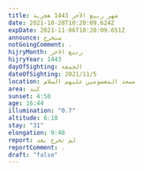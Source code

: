 ```yaml
---
title: شهر ربيع الآخر 1443 هجرية
date: 2021-10-28T10:20:09.624Z
expDate: 2021-11-06T10:20:09.651Z
announce: ستخرج
notGoingComment: .
hijryMonth: ربيع الاخر
hijryYear: 1443
dayOfSighting: الجمعة
dateOfSighting: 2021/11/5
location: مسجد المعصومين عليهم السلام
area: كبد
sunset: 4:58
age: 16:44
illumination: "0.7"
altitude: 6:18
stay: "31"
elongation: 9:48
report: لم تخرج بعد
reportComment: .
draft: "false"
---
```

